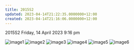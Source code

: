 ```yaml
---
title: 2015S2
updated: 2023-04-14T21:22:35.0000000+12:00
created: 2023-04-14T21:16:06.0000000+12:00
---
```


2015S2
Friday, 14 April 2023
9:16 pm

![image1](../../../../resources/ad1a4aca332d404f9953e3e712b74be9.png)
![image2](../../../../resources/e60a660b80bc417e8cb17f070748b6c0.png)
![image3](../../../../resources/22770c8404da4f4faf7b68211e04da78.png)
![image4](../../../../resources/bb1c1998e4e24b5f8318be59861c7f22.png)
![image5](../../../../resources/b34abc6b18374ac9a3b13711ba6adeb1.png)
![image6](../../../../resources/c9a914ddc2a442f092d9b0ddf3d9f6a7.png)
